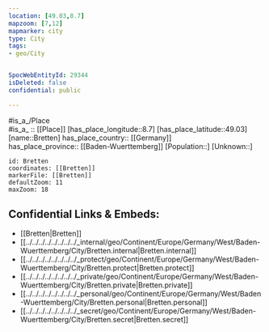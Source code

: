 ```yaml
---
location: [49.03,8.7] 
mapzoom: [7,12] 
mapmarker: city 
type: City
tags:
- geo/City


SpocWebEntityId: 29344
isDeleted: false
confidential: public

---
```

#is_a_/Place  
#is_a_ :: [[Place]] 
[has_place_longitude::8.7] 
[has_place_latitude::49.03] 
[name::Bretten] 
has_place_country:: [[Germany]]  
has_place_province:: [[Baden-Wuerttemberg]] 
[Population::] 
[Unknown::] 


```leaflet
id: Bretten
coordinates: [[Bretten]] 
markerFile: [[Bretten]] 
defaultZoom: 11 
maxZoom: 18
```


## Confidential Links & Embeds: 
- [[Bretten|Bretten]]  
- [[../../../../../../../../_internal/geo/Continent/Europe/Germany/West/Baden-Wuerttemberg/City/Bretten.internal|Bretten.internal]] 
- [[../../../../../../../../_protect/geo/Continent/Europe/Germany/West/Baden-Wuerttemberg/City/Bretten.protect|Bretten.protect]] 
- [[../../../../../../../../_private/geo/Continent/Europe/Germany/West/Baden-Wuerttemberg/City/Bretten.private|Bretten.private]] 
- [[../../../../../../../../_personal/geo/Continent/Europe/Germany/West/Baden-Wuerttemberg/City/Bretten.personal|Bretten.personal]] 
- [[../../../../../../../../_secret/geo/Continent/Europe/Germany/West/Baden-Wuerttemberg/City/Bretten.secret|Bretten.secret]] 

